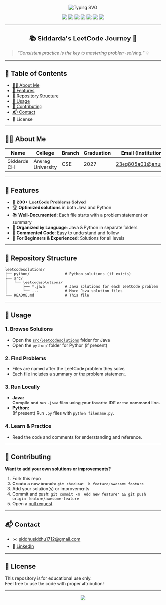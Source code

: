<!-- Banner with animated typing effect (customize as you like!) -->
<p align="center">
  <img src="https://readme-typing-svg.demolab.com?font=Fira+Code&size=32&duration=3500&pause=1000&color=36BCF7&center=true&vCenter=true&width=850&height=45&lines=Welcome+to+Siddarda's+LeetCode+Solutions!;250%2B+Problems+Solved+in+Java+%26+Python+%F0%9F%94%A5" alt="Typing SVG" />
</p>

<p align="center">
  <img src="https://img.shields.io/github/stars/Siddardha-CH/leetcodesolutions?style=for-the-badge&color=yellow" />
  <img src="https://img.shields.io/github/forks/Siddardha-CH/leetcodesolutions?style=for-the-badge&color=orange" />
  <img src="https://img.shields.io/github/repo-size/Siddardha-CH/leetcodesolutions?style=for-the-badge&color=brightgreen" />
  <img src="https://img.shields.io/github/last-commit/Siddardha-CH/leetcodesolutions?style=for-the-badge&color=blueviolet" />
  <img src="https://img.shields.io/badge/Java-59%25-yellow?style=for-the-badge" />
  <img src="https://img.shields.io/badge/Python-41%25-blue?style=for-the-badge" />
  <a href="https://leetcode.com/u/siddardha_1712/">
    <img src="https://img.shields.io/badge/LeetCode-@siddardha_1712-orange?style=for-the-badge&logo=leetcode" />
  </a>
</p>

---

<h2 align="center">📚 Siddarda's LeetCode Journey 🚀</h2>

> _“Consistent practice is the key to mastering problem-solving.”_ 💡

---

## 📖 Table of Contents

- [👨‍💻 About Me](#about-me)
- [🌟 Features](#features)
- [📁 Repository Structure](#repository-structure)
- [🚀 Usage](#usage)
- [🤝 Contributing](#contributing)
- [📬 Contact](#contact)
- [📝 License](#license)

---

## 👨‍💻 About Me

| Name        | College            | Branch | Graduation | Email (Institutional)      | Email (Personal)             | LeetCode Profile                                |
|-------------|--------------------|--------|------------|----------------------------|------------------------------|-------------------------------------------------|
| Siddarda CH | Anurag University  | CSE    | 2027       | 23eg805a01@anurag.in       | siddhusiddhu1712@gmail.com   | [leetcode.com/u/siddardha_1712](https://leetcode.com/u/siddardha_1712/) |

---

## 🌟 Features

- 🎯 **200+ LeetCode Problems Solved**
- 🏆 **Optimized solutions** in both Java and Python
- 📚 **Well-Documented**: Each file starts with a problem statement or summary
- 🧩 **Organized by Language**: Java & Python in separate folders
- 💬 **Commented Code**: Easy to understand and follow
- 🔖 **For Beginners & Experienced**: Solutions for all levels

---

## 📁 Repository Structure

```plaintext
leetcodesolutions/
├── python/                # Python solutions (if exists)
├── src/
│   └── leetcodesolutions/
│       ├── *.java         # Java solutions for each LeetCode problem
│       └── ...            # More Java solution files
└── README.md              # This file
```

---

## 🚀 Usage

### 1. **Browse Solutions**
- Open the [`src/leetcodesolutions`](src/leetcodesolutions) folder for Java
- Open the `python/` folder for Python (if present)

### 2. **Find Problems**
- Files are named after the LeetCode problem they solve.
- Each file includes a summary or the problem statement.

### 3. **Run Locally**
- **Java:**  
  Compile and run `.java` files using your favorite IDE or the command line.
- **Python:**  
  (If present) Run `.py` files with `python filename.py`.

### 4. **Learn & Practice**
- Read the code and comments for understanding and reference.

---

## 🤝 Contributing

**Want to add your own solutions or improvements?**

1. Fork this repo
2. Create a new branch: `git checkout -b feature/awesome-feature`
3. Add your solution(s) or improvements
4. Commit and push: `git commit -m 'Add new feature' && git push origin feature/awesome-feature`
5. Open a [pull request](https://github.com/Siddardha-CH/leetcodesolutions/pulls)

---

## 📬 Contact

- ✉️ [siddhusiddhu1712@gmail.com](mailto:siddhusiddhu1712@gmail.com)
- 💼 [LinkedIn](https://www.linkedin.com/in/siddardha-ch-5baba0204/) <!-- Replace with your LinkedIn link if you want -->

---

## 📝 License

This repository is for educational use only.  
Feel free to use the code with proper attribution!

---

<p align="center">
  <img src="https://capsule-render.vercel.app/api?type=waving&color=gradient&height=120&section=footer"/>
</p>
